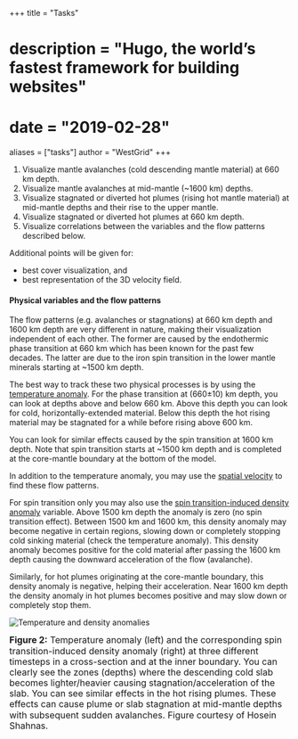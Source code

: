 +++
title = "Tasks"
# description = "Hugo, the world’s fastest framework for building websites"
# date = "2019-02-28"
aliases = ["tasks"]
author = "WestGrid"
+++

<!-- - Visualize eddies in 3D, at a single snapshot, and over time. -->
<!-- - Visualize transport/advection of temperature and salinity -->
<!-- - Visualize correlation between the transport/advection of temperature and salinity -->
<!-- - Visualize statistics in eddies' ensembles and associated uncertainties in 3D, over time -->

1. Visualize mantle avalanches (cold descending mantle material) at 660 km depth.
1. Visualize mantle avalanches at mid-mantle (~1600 km) depths.
1. Visualize stagnated or diverted hot plumes (rising hot mantle material) at mid-mantle depths and their rise to the
   upper mantle.
1. Visualize stagnated or diverted hot plumes at 660 km depth.
1. Visualize correlations between the variables and the flow patterns described below.

Additional points will be given for:

- best cover visualization, and
- best representation of the 3D velocity field.

<!-- These are the most important outcomes of this modeling and study. -->

#### Physical variables and the flow patterns

The flow patterns (e.g. avalanches or stagnations) at 660 km depth and 1600 km depth are very different in nature,
making their visualization independent of each other. The former are caused by the endothermic phase transition at 660
km which has been known for the past few decades. The latter are due to the iron spin transition in the lower mantle
minerals starting at ~1500 km depth.

The best way to track these two physical processes is by using the <ins>temperature anomaly</ins>. For the phase
transition at (660±10) km depth, you can look at depths above and below 660 km. Above this depth you can look for cold,
horizontally-extended material. Below this depth the hot rising material may be stagnated for a while before rising
above 600 km.

You can look for similar effects caused by the spin transition at 1600 km depth. Note that spin transition starts at
~1500 km depth and is completed at the core-mantle boundary at the bottom of the model.

In addition to the temperature anomaly, you may use the <ins>spatial velocity</ins> to find these flow patterns.

For spin transition only you may also use the <ins>spin transition-induced density anomaly</ins> variable. Above 1500 km
depth the anomaly is zero (no spin transition effect). Between 1500 km and 1600 km, this density anomaly may become
negative in certain regions, slowing down or completely stopping cold sinking material (check the temperature
anomaly). This density anomaly becomes positive for the cold material after passing the 1600 km depth causing the
downward acceleration of the flow (avalanche).

Similarly, for hot plumes originating at the core-mantle boundary, this density anomaly is negative, helping their
acceleration. Near 1600 km depth the density anomaly in hot plumes becomes positive and may slow down or completely stop
them.

<!-- - thermal conductivity [Watt/m/K], -->
<!-- - thermal expansivity [1/K], -->





<!-- Q: How can one differentiate between the endothermic phase transition at 660 km and the spin transition in iron in the -->
<!-- lower mantle minerals at 1600 km when looking only at the 3D data, besides obviously the depth? Is there anything in the -->
<!-- 3D variables that you gave me that can distinguish the two types of transitions? -->


![Temperature and density anomalies](../images/dT-dRho.jpg)

<!-- <img src="../images/dT-dRho.jpg" alt="Temperature and density anomalies" style="float: left; margin-right: 10px;" /> -->

<p style="line-height: 1.2;"> <font size="3"> <b>Figure 2:</b> Temperature anomaly (left) and the corresponding spin
transition-induced density anomaly (right) at three different timesteps in a cross-section and at the inner
boundary. You can clearly see the zones (depths) where the descending cold slab becomes lighter/heavier causing
stagnation/acceleration of the slab. You can see similar effects in the hot rising plumes. These effects can cause plume
or slab stagnation at mid-mantle depths with subsequent sudden avalanches. Figure courtesy of Hosein Shahnas. </font>
</p>



<!-- The spin transition-induced density for the model I have sent you is based D4 in Table 2 in the attached paper. In order to calculate the spin transition-induced density anomaly, we calculate the laterally average of this density and subtract it from the spin transition-induced density (i.e. anomaly = dRho - dRho_ave) (see the four lines at the bottom of page 5 in this paper).
<!-- For depths above ~1500 km there is no spin transition, and therefore no spin transition-induced density (and hence no density anomaly). -->
<!-- Temperature anomaly is calculated in similar way (T-Tave) (T_ave: average of temperature at each depth). -->
